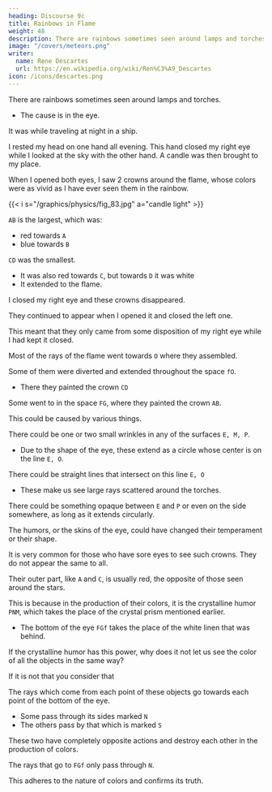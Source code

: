 ```yaml
---
heading: Discourse 9c
title: Rainbows in Flame
weight: 48
description: There are rainbows sometimes seen around lamps and torches.
image: "/covers/meteors.png"
writer:
  name: Rene Descartes
  url: https://en.wikipedia.org/wiki/Ren%C3%A9_Descartes
icon: /icons/descartes.png
---
```



There are rainbows sometimes seen around lamps and torches.
- The cause is in the eye. 

 <!-- the cause should not be sought in the air but only in the eye that looks at them. And I saw a very clear experience of this last summer. -->

It was while traveling at night in a ship.

I rested my head on one hand all evening. This hand closed my right eye while I looked at the sky with the other hand. A candle was then brought to my place. 

When I opened both eyes, I saw 2 crowns around the flame, whose colors were as vivid as I have ever seen them in the rainbow.

{{< i s="/graphics/physics/fig_83.jpg" a="candle light" >}}

`AB` is the largest, which was:
- red towards `A`
- blue towards `B`

`CD` was the smallest. 
- It was also red towards `C`, but towards `D` it was white
- It extended to the flame.

I closed my right eye and these crowns disappeared. 

They continued to appear when I opened it and closed the left one.

This meant that they only came from some disposition of my right eye while I had kept it closed.

Most of the rays of the flame went towards `O` where they assembled.

Some of them were diverted and extended throughout the space `fO`.
- There they painted the crown `CD`

Some went to  in the space `FG`, where they painted the crown `AB`.

This could be caused by various things.

<!-- I do not determine what this disposition was. For several different ones can cause the same effect.  -->

There could be one or two small wrinkles in any of the surfaces `E, M, P`.
- Due to the shape of the eye, these extend as a circle whose center is on the line `E, O`.

There could be straight lines that intersect on this line `E, O`
- These make us see large rays scattered around the torches.

There could be something opaque between `E` and `P` or even on the side somewhere, as long as it extends circularly.

The humors, or the skins of the eye, could have changed their temperament or their shape. 

It is very common for those who have sore eyes to see such crowns. They do not appear the same to all.

Their outer part, like `A` and `C`, is usually red, the opposite of those seen around the stars.

This is because in the production of their colors, it is the crystalline humor `PNM`, which takes the place of the crystal prism mentioned earlier.
- The bottom of the eye `FGf` takes the place of the white linen that was behind.

If the crystalline humor has this power, why does it not let us see the color of all the objects in the same way?

If it is not that you consider that 

The rays which come from each point of these objects go towards each point of the bottom of the eye.
- Some pass through its sides marked `N`
- The others pass by that which is marked `S`

These two have completely opposite actions and destroy each other in the production of colors.

The rays that go to `FGf` only pass through `N`.

This adheres to the nature of colors and confirms its truth. 

<!-- , that it seems to me that it can be of great use to confirm the truth of it. -->

